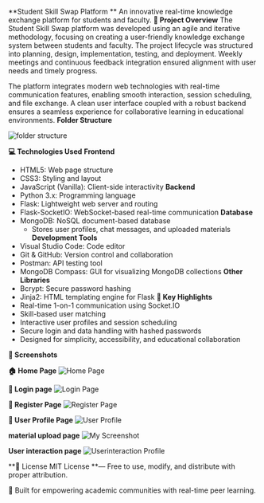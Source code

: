 **Student Skill Swap Platform **
An innovative real-time knowledge exchange platform for students and faculty.
**📘 Project Overview**
The Student Skill Swap platform was developed using an agile and iterative methodology, focusing on creating a user-friendly knowledge exchange system between students and faculty. The project lifecycle was structured into planning, design, implementation, testing, and deployment. Weekly meetings and continuous feedback integration ensured alignment with user needs and timely progress.

The platform integrates modern web technologies with real-time communication features, enabling smooth interaction, session scheduling, and file exchange. A clean user interface coupled with a robust backend ensures a seamless experience for collaborative learning in educational environments.
**Folder Structure**

![folder structure](images/home.png)

**💻 Technologies Used**
**Frontend**
- HTML5: Web page structure
- CSS3: Styling and layout
- JavaScript (Vanilla): Client-side interactivity
**Backend**
- Python 3.x: Programming language
- Flask: Lightweight web server and routing
- Flask-SocketIO: WebSocket-based real-time communication
**Database**
- MongoDB: NoSQL document-based database
  - Stores user profiles, chat messages, and uploaded materials
**Development Tools**
- Visual Studio Code: Code editor
- Git & GitHub: Version control and collaboration
- Postman: API testing tool
- MongoDB Compass: GUI for visualizing MongoDB collections
**Other Libraries**
- Bcrypt: Secure password hashing
- Jinja2: HTML templating engine for Flask
**🚀 Key Highlights**
- Real-time 1-on-1 communication using Socket.IO
- Skill-based user matching
- Interactive user profiles and session scheduling
- Secure login and data handling with hashed passwords
- Designed for simplicity, accessibility, and educational collaboration

**📸 Screenshots**

**🏠 Home Page**
![Home Page](images/home.png)

**🔐 Login page**
![Login Page](images/login.png)

**🔐 Register Page**
![Register Page](images/login.png)

**👤 User Profile Page**
![User Profile](images/profile.png)

**material upload page** 
![My Screenshot](images/screenshot.png)

**User interaction page**
![Userinteraction Profile](images/profile.png)

**📃 License MIT License **— Free to use, modify, and distribute with proper attribution.

📘 Built for empowering academic communities with real-time peer learning.
